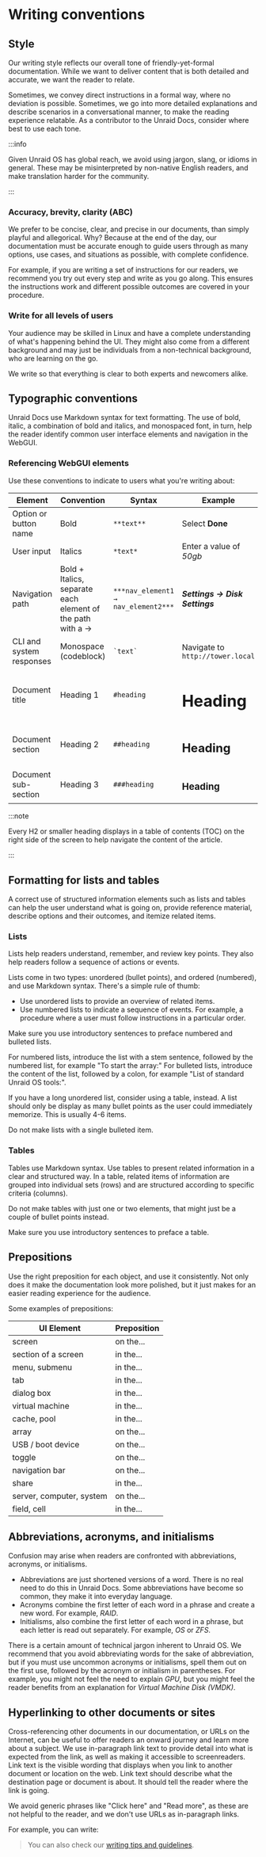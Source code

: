 # Writing conventions

## Style

Our writing style reflects our overall tone of friendly-yet-formal documentation. While we want to deliver content that is both detailed and accurate, we want the reader to relate.

Sometimes, we convey direct instructions in a formal way, where no deviation is possible. Sometimes, we go into more detailed explanations and describe scenarios in a conversational manner, to make the reading experience relatable. As a contributor to the Unraid Docs, consider where best to use each tone.

:::info

Given Unraid OS has global reach, we avoid using jargon, slang, or idioms in general. These may be misinterpreted by non-native English readers, and make translation harder for the community.

:::

### Accuracy, brevity, clarity (ABC)

We prefer to be concise, clear, and precise in our documents, than simply playful and allegorical. Why? Because at the end of the day, our documentation must be accurate enough to guide users through as many options, use cases, and situations as possible, with complete confidence.

For example, if you are writing a set of instructions for our readers, we recommend you try out every step and write as you go along. This ensures the instructions work and  different possible outcomes are covered in your procedure.

### Write for all levels of users

Your audience may be skilled in Linux and have a complete understanding of what's happening behind the UI. They might also come from a different background and may just be individuals from a non-technical background, who are learning on the go.

We write so that everything is clear to both experts and newcomers alike.

## Typographic conventions

Unraid Docs use Markdown syntax for text formatting. The use of bold, italic, a combination of bold and italics, and monospaced font, in turn, help the reader identify common user interface elements and navigation in the WebGUI.

### Referencing WebGUI elements

Use these conventions to indicate to users what you're writing about:

| Element | Convention | Syntax | Example |
| ------- | ---------- | ------- | ------- |
| Option or button name | Bold | `**text**` |Select **Done** | 
| User input | Italics| `*text*` | Enter a value of *50gb* |
| Navigation path | Bold + Italics, separate each element of the path with a → | `***nav_element1 → nav_element2***`| ***Settings → Disk Settings*** |
| CLI and system responses | Monospace (codeblock) | `` `text` `` | Navigate to `http://tower.local` |
| Document title | Heading 1 | `#heading` | <h1>Heading</h1> |
| Document section | Heading 2 | `##heading` | <h2>Heading</h2> |
| Document sub-section | Heading 3 | `###heading` | <h3>Heading</h3> |

:::note

Every H2 or smaller heading displays in a table of contents (TOC) on the right side of the screen to help navigate the content of the article.

:::

## Formatting for lists and tables

A correct use of structured information elements such as lists and tables can help the user understand what is going on, provide reference material, describe options and their outcomes, and itemize related items.

### Lists

Lists help readers understand, remember, and review key points. They also help readers follow a sequence of actions or events.

Lists come in two types: unordered (bullet points), and ordered (numbered), and use Markdown syntax. There's a simple rule of thumb:

* Use unordered lists to provide an overview of related items.
* Use numbered lists to indicate a sequence of events. For example, a procedure where a user must follow instructions in a particular order.

Make sure you use introductory sentences to preface numbered and bulleted lists.

For numbered lists, introduce the list with a stem sentence, followed by the numbered list, for example "To start the array:"
For bulleted lists, introduce the content of the list, followed by a colon, for example "List of standard Unraid OS tools:".

If you have a long unordered list, consider using a table, instead. A list should only be display as many bullet points as the user could immediately memorize. This is usually 4-6 items.

Do not make lists with a single bulleted item.

### Tables

Tables use Markdown syntax. Use tables to present related information in a clear and structured way. In a table, related items of information are grouped into individual sets (rows) and are structured according to specific criteria (columns).

Do not make tables with just one or two elements, that might just be a couple of bullet points instead.

Make sure you use introductory sentences to preface a table.

## Prepositions

Use the right preposition for each object, and use it consistently. Not only does it make the documentation look more polished, but it just makes for an easier reading experience for the audience.

Some examples of prepositions:

| UI Element | Preposition |
| ---------- | ----------- |
| screen | on the... |
| section of a screen | in the... |
| menu, submenu | in the... |
| tab | in the... |
| dialog box | in the... |
| virtual machine | in the... |
| cache, pool | in the... |
| array | on the... |
| USB / boot device | on the... |
| toggle | on the... |
| navigation bar | on the... |
| share | in the... |
| server, computer, system | on the... |
| field, cell | in the... |

## Abbreviations, acronyms, and initialisms

Confusion may arise when readers are confronted with abbreviations, acronyms, or initialisms.

* Abbreviations are just shortened versions of a word. There is no real need to do this in Unraid Docs. Some abbreviations have become so common, they make it into everyday language.
* Acronyms combine the first letter of each word in a phrase and create a new word. For example, *RAID*.
* Initialisms, also combine the first letter of each word in a phrase, but each letter is read out separately. For example, *OS* or *ZFS*.

There is a certain amount of technical jargon inherent to Unraid OS. We recommend that you avoid abbreviating words for the sake of abbreviation, but if you must use uncommon acronyms or initialisms, spell them out on the first use, followed by the acronym or initialism in parentheses. For example, you might not feel the need to explain *GPU*, but you might feel the reader benefits from an explanation for *Virtual Machine Disk (VMDK)*.

## Hyperlinking to other documents or sites

Cross-referencing other documents in our documentation, or URLs on the Internet, can be useful to offer readers an onward journey and learn more about a subject. We use in-paragraph link text to provide detail into what is expected from the link, as well as making it accessible to screenreaders. Link text is the visible wording that displays when you link to another document or location on the web. Link text should describe what the destination page or document is about. It should tell the reader where the link is going.

We avoid generic phrases like "Click here" and "Read more", as these are not helpful to the reader, and we don't use URLs as in-paragraph links.

For example, you can write:

> You can also check our [writing tips and guidelines](../unraid-styleguide/conventions.md).
